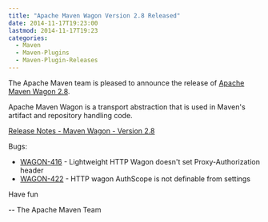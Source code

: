 ```yaml
---
title: "Apache Maven Wagon Version 2.8 Released"
date: 2014-11-17T19:23:00
lastmod: 2014-11-17T19:23
categories:
  - Maven
  - Maven-Plugins
  - Maven-Plugin-Releases
---
```

The Apache Maven team is pleased to announce the release of 
[Apache Maven Wagon 2.8](http://maven.apache.org/wagon/).

Apache Maven Wagon is a transport abstraction that is used in Maven's
artifact and repository handling code.


[Release Notes - Maven Wagon - Version 2.8](http://jira.codehaus.org/secure/ReleaseNote.jspa?projectId=10335&version=20613)

Bugs:

 * [WAGON-416](https://issues.apache.org/jira/browse/WAGON-416) - Lightweight HTTP Wagon doesn't set Proxy-Authorization header
 * [WAGON-422](https://issues.apache.org/jira/browse/WAGON-422) - HTTP wagon AuthScope is not definable from settings


Have fun

-- The Apache Maven Team
